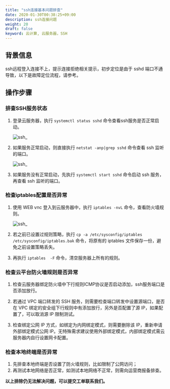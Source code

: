 ```yaml
---
title: "ssh连接基本问题排查"
date: 2020-01-30T00:38:25+09:00
description: ssh连接问题
weight: 20
draft: false
keyword: 云计算, 云服务器，SSH
---
```


## 背景信息

ssh远程登入连接不上，提示连接拒绝相关提示，初步定位是由于 sshd 端口不通导致，以下是故障定位流程，请参考。

## 操作步骤

###  排查SSH服务状态

1. 登录云服务器，执行  `systemctl status sshd` 命令查看ssh服务是否正常启动。

    ![ssh_](../../../_images/ssh1.png)

2. 如果服务正常启动，则直接执行 `netstat -anp|grep sshd` 命令查看 ssh 监听的端口。

    ![ssh_](../../../_images/ssh2.png)

3. 如果服务没有正常启动，先执行 `systemctl start sshd` 命令启动 ssh 服务，再查看 ssh 监听的端口。

###  检查iptables配置是否异常

1. 使用 WEB vnc 登入到云服务器中，执行 `iptables -nvL` 命令，查看防火墙规则。

   ![ssh_](../../../_images/ssh3.png)

2. 若之前已设置过规则策略，执行 `cp -a /etc/sysconfig/iptables /etc/sysconfig/iptables.bak` 命令，将原有的 iptables 文件保存一份，避免之前设置策略丢失。

3. 再执行 `iptables  -F`  命令，清空服务器上所有的规则。 

###  检查云平台防火墙规则是否异常

1. 检查云服务器绑定防火墙中下行规则ICMP协议是否启动添加，ssh服务端口是否添加放行。

2. 若通过 VPC 端口转发的 SSH 服务，则需要检查端口转发中设置源端口，是否在 VPC 绑定的安全组下行规则中有添加放行，另外是否配置了源 IP，如果配置了，可以取消源 IP 限制测试。

3. 检查绑定公网 IP 方式，如绑定为内网绑定模式，则需要删除该 IP，重新申请外部绑定模式公网 IP。无特殊需求建议使用外部绑定模式，内部绑定模式需云服务器内自行设置网卡配置。

### 检查本地终端是否异常

1. 先排查本地终端是否设置了防火墙规则，比如限制了公网访问；
2. 再测试本地网络是否正常，如测试本地网络不正常，则需向运营商报备排查。

**以上排除仍无法解决问题，可以提交工单联系我们。**
